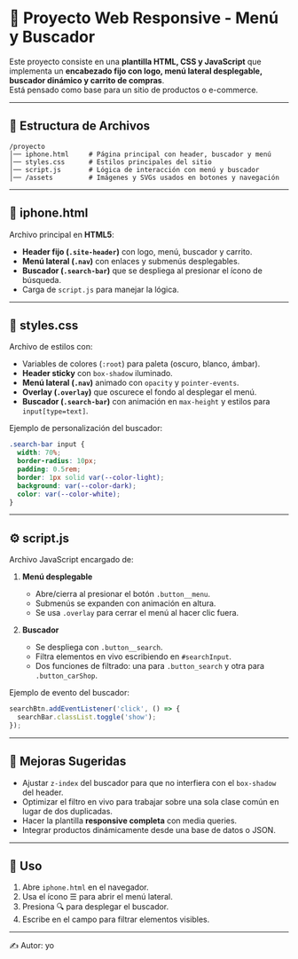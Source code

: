 
# 📱 Proyecto Web Responsive - Menú y Buscador

Este proyecto consiste en una **plantilla HTML, CSS y JavaScript** que implementa un **encabezado fijo con logo, menú lateral desplegable, buscador dinámico y carrito de compras**.  
Está pensado como base para un sitio de productos o e-commerce.

---

## 📂 Estructura de Archivos

```
/proyecto
│── iphone.html     # Página principal con header, buscador y menú
│── styles.css      # Estilos principales del sitio
│── script.js       # Lógica de interacción con menú y buscador
│── /assets         # Imágenes y SVGs usados en botones y navegación
```

---

## 📄 iphone.html

Archivo principal en **HTML5**:

- **Header fijo (`.site-header`)** con logo, menú, buscador y carrito.  
- **Menú lateral (`.nav`)** con enlaces y submenús desplegables.  
- **Buscador (`.search-bar`)** que se despliega al presionar el ícono de búsqueda.  
- Carga de `script.js` para manejar la lógica.  

---

## 🎨 styles.css

Archivo de estilos con:

- Variables de colores (`:root`) para paleta (oscuro, blanco, ámbar).  
- **Header sticky** con `box-shadow` iluminado.  
- **Menú lateral (`.nav`)** animado con `opacity` y `pointer-events`.  
- **Overlay (`.overlay`)** que oscurece el fondo al desplegar el menú.  
- **Buscador (`.search-bar`)** con animación en `max-height` y estilos para `input[type=text]`.  

Ejemplo de personalización del buscador:

```css
.search-bar input {
  width: 70%;
  border-radius: 10px;
  padding: 0.5rem;
  border: 1px solid var(--color-light);
  background: var(--color-dark);
  color: var(--color-white);
}
```

---

## ⚙️ script.js

Archivo JavaScript encargado de:

1. **Menú desplegable**  
   - Abre/cierra al presionar el botón `.button__menu`.  
   - Submenús se expanden con animación en altura.  
   - Se usa `.overlay` para cerrar el menú al hacer clic fuera.

2. **Buscador**  
   - Se despliega con `.button__search`.  
   - Filtra elementos en vivo escribiendo en `#searchInput`.  
   - Dos funciones de filtrado: una para `.button_search` y otra para `.button_carShop`.  

Ejemplo de evento del buscador:

```js
searchBtn.addEventListener('click', () => {
  searchBar.classList.toggle('show');
});
```

---

## 🚀 Mejoras Sugeridas

- Ajustar `z-index` del buscador para que no interfiera con el `box-shadow` del header.  
- Optimizar el filtro en vivo para trabajar sobre una sola clase común en lugar de dos duplicadas.  
- Hacer la plantilla **responsive completa** con media queries.  
- Integrar productos dinámicamente desde una base de datos o JSON.

---

## 📌 Uso

1. Abre `iphone.html` en el navegador.  
2. Usa el ícono ☰ para abrir el menú lateral.  
3. Presiona 🔍 para desplegar el buscador.  
4. Escribe en el campo para filtrar elementos visibles.  

---

✍️ Autor: yo
